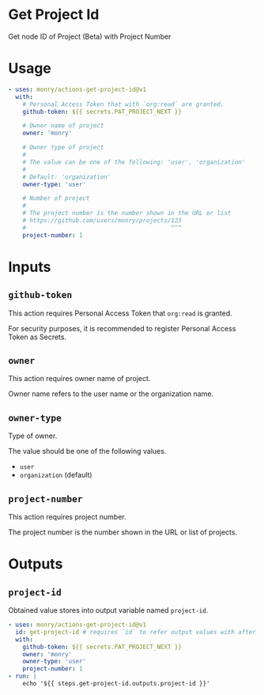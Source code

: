 # Get Project Id

Get node ID of Project (Beta) with Project Number

# Usage

```yaml
- uses: monry/actions-get-project-id@v1
  with:
    # Personal Access Token that with `org:read` are granted.
    github-token: ${{ secrets.PAT_PROJECT_NEXT }}

    # Owner name of project
    owner: 'monry'

    # Owner type of project
    # 
    # The value can be one of the following: 'user', 'organization'
    # 
    # Default: 'organization'
    owner-type: 'user'

    # Number of project
    # 
    # The project number is the number shown in the URL or list
    # https://github.com/users/monry/projects/123
    #                                         ^^^
    project-number: 1
```

# Inputs

## `github-token`

This action requires Personal Access Token that `org:read` is granted.

For security purposes, it is recommended to register Personal Access Token as Secrets.

## `owner`

This action requires owner name of project.

Owner name refers to the user name or the organization name.

## `owner-type`

Type of owner.

The value should be one of the following values.

- `user`
- `organization` (default)

## `project-number`

This action requires project number.

The project number is the number shown in the URL or list of projects.

# Outputs

## `project-id`

Obtained value stores into output variable named `project-id`.

```yaml
- uses: monry/actions-get-project-id@v1
  id: get-project-id # requires `id` to refer output values with after steps
  with:
    github-token: ${{ secrets.PAT_PROJECT_NEXT }}
    owner: 'monry'
    owner-type: 'user'
    project-number: 1
- run: |
    echo '${{ steps.get-project-id.outputs.project-id }}'
```
